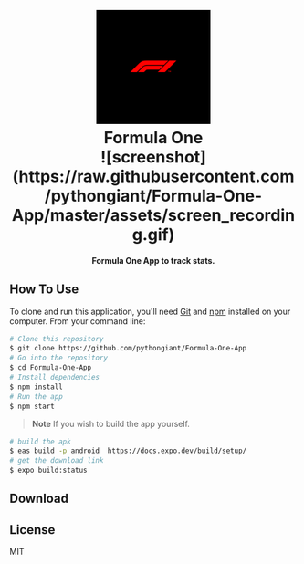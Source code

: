 <h1 align="center">
  <br>
  <img src="https://raw.githubusercontent.com/pythongiant/Formula-One-App/master/assets/icon.png" alt="Formula One" width="200">
  <br>
  Formula One
  <br>
![screenshot](https://raw.githubusercontent.com/pythongiant/Formula-One-App/master/assets/screen_recording.gif)

</h1>


<h4 align="center">Formula One App to track stats.</h4>



## How To Use

To clone and run this application, you'll need [Git](https://git-scm.com) and [npm](http://npmjs.com) installed on your computer. From your command line:

```bash
# Clone this repository
$ git clone https://github.com/pythongiant/Formula-One-App
# Go into the repository
$ cd Formula-One-App
# Install dependencies
$ npm install
# Run the app
$ npm start
```


> **Note**
> If you wish to build the app yourself.
> 
```bash
# build the apk
$ eas build -p android  https://docs.expo.dev/build/setup/
# get the download link
$ expo build:status
```
## Download

## License

MIT
